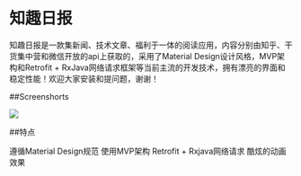 # 知趣日报

知趣日报是一款集新闻、技术文章、福利于一体的阅读应用，内容分别由知乎、干货集中营和微信开放的api上获取的，采用了Material Design设计风格，MVP架构和Retrofit + RxJava网络请求框架等当前主流的开发技术，拥有漂亮的界面和稳定性能！欢迎大家安装和提问题，谢谢！


##Screenshorts

![](https://github.com/Yone-sx/FunNews/blob/master/screenshots/image.jpg)


##特点

遵循Material Design规范
使用MVP架构
Retrofit + Rxjava网络请求
酷炫的动画效果






